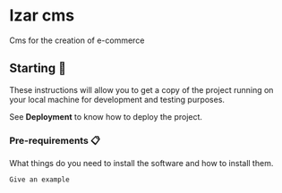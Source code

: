 # Izar cms

Cms for the creation of e-commerce

## Starting 🚀

These instructions will allow you to get a copy of the project running on your local machine for development and testing purposes.

See **Deployment** to know how to deploy the project.

### Pre-requirements 📋

What things do you need to install the software and how to install them.

```
Give an example
```
